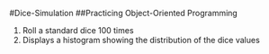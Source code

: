 #Dice-Simulation
##Practicing Object-Oriented Programming 

1. Roll a standard dice 100 times
2. Displays a histogram showing the distribution of the dice values
